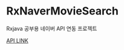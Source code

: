 # RxNaverMovieSearch
Rxjava 공부용 네이버 API 연동 프로젝트

[API LINK](https://developers.naver.com/docs/search/movie/)
